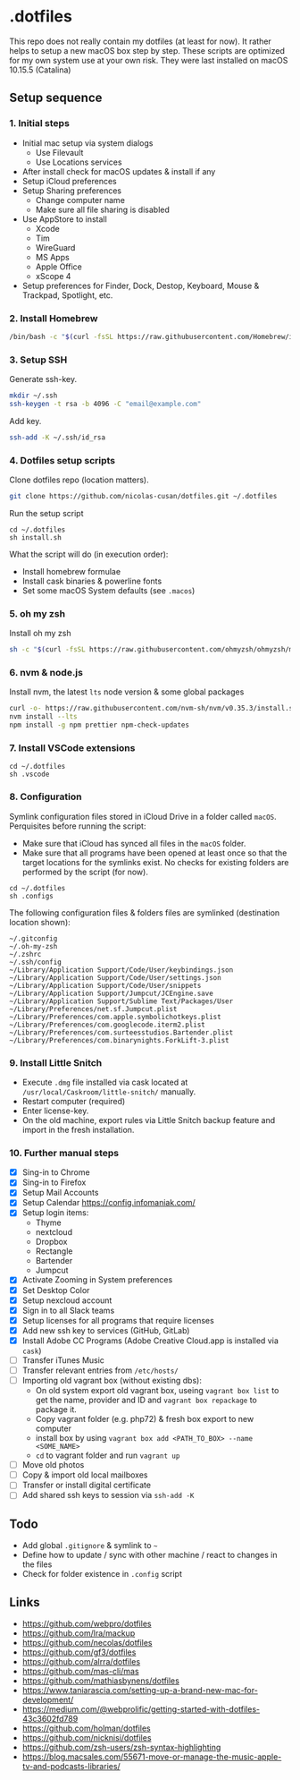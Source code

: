 # .dotfiles

This repo does not really contain my dotfiles (at least for now). It rather helps to setup a new macOS box step by step. These scripts are optimized for my own system use at your own risk. They were last installed on macOS 10.15.5 (Catalina)

## Setup sequence

### 1. Initial steps

- Initial mac setup via system dialogs
  - Use Filevault
  - Use Locations services
- After install check for macOS updates & install if any
- Setup iCloud preferences
- Setup Sharing preferences
  - Change computer name
  - Make sure all file sharing is disabled
- Use AppStore to install
  - Xcode
  - Tim
  - WireGuard
  - MS Apps
  - Apple Office
  - xScope 4
- Setup preferences for Finder, Dock, Destop, Keyboard, Mouse & Trackpad, Spotlight, etc.

### 2. Install Homebrew

```bash
/bin/bash -c "$(curl -fsSL https://raw.githubusercontent.com/Homebrew/install/master/install.sh)"
```

### 3. Setup SSH

Generate ssh-key.

```bash
mkdir ~/.ssh
ssh-keygen -t rsa -b 4096 -C "email@example.com"
```

Add key.

```bash
ssh-add -K ~/.ssh/id_rsa
```

### 4. Dotfiles setup scripts

Clone dotfiles repo (location matters).

```bash
git clone https://github.com/nicolas-cusan/dotfiles.git ~/.dotfiles
```

Run the setup script

```
cd ~/.dotfiles
sh install.sh
```

What the script will do (in execution order):

- Install homebrew formulae
- Install cask binaries & powerline fonts
- Set some macOS System defaults (see `.macos`)

### 5. oh my zsh

Install oh my zsh

```bash
sh -c "$(curl -fsSL https://raw.githubusercontent.com/ohmyzsh/ohmyzsh/master/tools/install.sh)"
```

### 6. nvm & node.js

Install nvm, the latest `lts` node version & some global packages

```bash
curl -o- https://raw.githubusercontent.com/nvm-sh/nvm/v0.35.3/install.sh | bash
nvm install --lts
npm install -g npm prettier npm-check-updates
```

### 7. Install VSCode extensions

```
cd ~/.dotfiles
sh .vscode
```

### 8. Configuration

Symlink configuration files stored in iCloud Drive in a folder called `macOS`. Perquisites before running the script:

- Make sure that iCloud has synced all files in the `macOS` folder.
- Make sure that all programs have been opened at least once so that the target locations for the symlinks exist. No checks for existing folders are performed by the script (for now).

```
cd ~/.dotfiles
sh .configs
```

The following configuration files & folders files are symlinked (destination location shown):

```
~/.gitconfig
~/.oh-my-zsh
~/.zshrc
~/.ssh/config
~/Library/Application Support/Code/User/keybindings.json
~/Library/Application Support/Code/User/settings.json
~/Library/Application Support/Code/User/snippets
~/Library/Application Support/Jumpcut/JCEngine.save
~/Library/Application Support/Sublime Text/Packages/User
~/Library/Preferences/net.sf.Jumpcut.plist
~/Library/Preferences/com.apple.symbolichotkeys.plist
~/Library/Preferences/com.googlecode.iterm2.plist
~/Library/Preferences/com.surteesstudios.Bartender.plist
~/Library/Preferences/com.binarynights.ForkLift-3.plist
```

### 9. Install Little Snitch

- Execute `.dmg` file installed via cask located at `/usr/local/Caskroom/little-snitch/` manually.
- Restart computer (required)
- Enter license-key.
- On the old machine, export rules via Little Snitch backup feature and import in the fresh installation.

### 10. Further manual steps

- [x] Sing-in to Chrome
- [x] Sing-in to Firefox
- [x] Setup Mail Accounts
- [x] Setup Calendar https://config.infomaniak.com/
- [x] Setup login items:
  - Thyme
  - nextcloud
  - Dropbox
  - Rectangle
  - Bartender
  - Jumpcut
- [x] Activate Zooming in System preferences
- [x] Set Desktop Color
- [x] Setup nexcloud account
- [x] Sign in to all Slack teams
- [x] Setup licenses for all programs that require licenses
- [x] Add new ssh key to services (GitHub, GitLab)
- [x] Install Adobe CC Programs (Adobe Creative Cloud.app is installed via `cask`)
- [ ] Transfer iTunes Music
- [ ] Transfer relevant entries from `/etc/hosts/`
- [ ] Importing old vagrant box (without existing dbs):
  - On old system export old vagrant box, useing `vagrant box list` to get the name, provider and ID and `vagrant box repackage` to package it.
  - Copy vagrant folder (e.g. php72) & fresh box export to new computer
  - install box by using `vagrant box add <PATH_TO_BOX> --name <SOME_NAME>`
  - `cd` to vagrant folder and run `vagrant up`
- [ ] Move old photos
- [ ] Copy & import old local mailboxes
- [ ] Transfer or install digital certificate
- [ ] Add shared ssh keys to session via `ssh-add -K`

## Todo

- Add global `.gitignore` & symlink to `~`
- Define how to update / sync with other machine / react to changes in the files
- Check for folder existence in `.config` script

## Links

- https://github.com/webpro/dotfiles
- https://github.com/lra/mackup
- https://github.com/necolas/dotfiles
- https://github.com/gf3/dotfiles
- https://github.com/alrra/dotfiles
- https://github.com/mas-cli/mas
- https://github.com/mathiasbynens/dotfiles
- https://www.taniarascia.com/setting-up-a-brand-new-mac-for-development/
- https://medium.com/@webprolific/getting-started-with-dotfiles-43c3602fd789
- https://github.com/holman/dotfiles
- https://github.com/nicknisi/dotfiles
- https://github.com/zsh-users/zsh-syntax-highlighting
- https://blog.macsales.com/55671-move-or-manage-the-music-apple-tv-and-podcasts-libraries/
